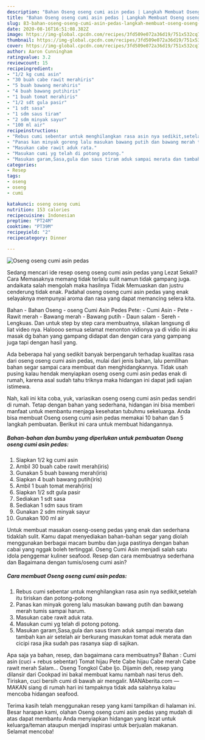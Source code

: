 ```yaml
---
description: "Bahan Oseng oseng cumi asin pedas | Langkah Membuat Oseng oseng cumi asin pedas Yang Menggugah Selera"
title: "Bahan Oseng oseng cumi asin pedas | Langkah Membuat Oseng oseng cumi asin pedas Yang Menggugah Selera"
slug: 83-bahan-oseng-oseng-cumi-asin-pedas-langkah-membuat-oseng-oseng-cumi-asin-pedas-yang-menggugah-selera
date: 2020-08-16T16:51:08.382Z
image: https://img-global.cpcdn.com/recipes/3fd509e072a36d19/751x532cq70/oseng-oseng-cumi-asin-pedas-foto-resep-utama.jpg
thumbnail: https://img-global.cpcdn.com/recipes/3fd509e072a36d19/751x532cq70/oseng-oseng-cumi-asin-pedas-foto-resep-utama.jpg
cover: https://img-global.cpcdn.com/recipes/3fd509e072a36d19/751x532cq70/oseng-oseng-cumi-asin-pedas-foto-resep-utama.jpg
author: Aaron Cunningham
ratingvalue: 3.2
reviewcount: 15
recipeingredient:
- "1/2 kg cumi asin"
- "30 buah cabe rawit merahiris"
- "5 buah bawang merahiris"
- "4 buah bawang putihiris"
- "1 buah tomat merahiris"
- "1/2 sdt gula pasir"
- "1 sdt sasa"
- "1 sdm saus tiram"
- "2 sdm minyak sayur"
- "100 ml air"
recipeinstructions:
- "Rebus cumi sebentar untuk menghilangkan rasa asin nya sedikit,setelah itu tiriskan dan potong-potong"
- "Panas kan minyak goreng lalu masukan bawang putih dan bawang merah tumis sampai harum."
- "Masukan cabe rawit aduk rata."
- "Masukan cumi yg telah di potong potong."
- "Masukan garam,Sasa,gula dan saus tiram aduk sampai merata dan tambah kan air setelah air berkurang masukan tomat aduk merata dan cicipi rasa jika sudah pas rasanya siap di sajikan."
categories:
- Resep
tags:
- oseng
- oseng
- cumi

katakunci: oseng oseng cumi 
nutrition: 153 calories
recipecuisine: Indonesian
preptime: "PT24M"
cooktime: "PT39M"
recipeyield: "2"
recipecategory: Dinner

---
```



![Oseng oseng cumi asin pedas](https://img-global.cpcdn.com/recipes/3fd509e072a36d19/751x532cq70/oseng-oseng-cumi-asin-pedas-foto-resep-utama.jpg)

Sedang mencari ide resep oseng oseng cumi asin pedas yang Lezat Sekali? Cara Memasaknya memang tidak terlalu sulit namun tidak gampang juga. andaikata salah mengolah maka hasilnya Tidak Memuaskan dan justru cenderung tidak enak. Padahal oseng oseng cumi asin pedas yang enak selayaknya mempunyai aroma dan rasa yang dapat memancing selera kita.

Bahan - Bahan Oseng - oseng Cumi Asin Pedes Pete: - Cumi Asin - Pete - Rawit merah - Bawang merah - Bawang putih - Daun salam - Sereh - Lengkuas. Dan untuk step by step cara membuatnya, silakan langsung di liat video nya. Haloooo semua selamat menonton vidionya ya di vidio ini aku masak dg bahan yang gampang didapat dan dengan cara yang gampang juga tapi dengan hasil yang.

Ada beberapa hal yang sedikit banyak berpengaruh terhadap kualitas rasa dari oseng oseng cumi asin pedas, mulai dari jenis bahan, lalu pemilihan bahan segar sampai cara membuat dan menghidangkannya. Tidak usah pusing kalau hendak menyiapkan oseng oseng cumi asin pedas enak di rumah, karena asal sudah tahu triknya maka hidangan ini dapat jadi sajian istimewa.


Nah, kali ini kita coba, yuk, variasikan oseng oseng cumi asin pedas sendiri di rumah. Tetap dengan bahan yang sederhana, hidangan ini bisa memberi manfaat untuk membantu menjaga kesehatan tubuhmu sekeluarga. Anda bisa membuat Oseng oseng cumi asin pedas memakai 10 bahan dan 5 langkah pembuatan. Berikut ini cara untuk membuat hidangannya.

<!--inarticleads1-->

##### Bahan-bahan dan bumbu yang diperlukan untuk pembuatan Oseng oseng cumi asin pedas:

1. Siapkan 1/2 kg cumi asin
1. Ambil 30 buah cabe rawit merah(iris)
1. Gunakan 5 buah bawang merah(iris)
1. Siapkan 4 buah bawang putih(iris)
1. Ambil 1 buah tomat merah(iris)
1. Siapkan 1/2 sdt gula pasir
1. Sediakan 1 sdt sasa
1. Sediakan 1 sdm saus tiram
1. Gunakan 2 sdm minyak sayur
1. Gunakan 100 ml air


Untuk membuat masakan oseng-oseng pedas yang enak dan sederhana tidaklah sulit. Kamu dapat menyediakan bahan-bahan segar yang diolah menggunakan berbagai macam bumbu dan juga pastinya dengan bahan cabai yang nggak boleh tertinggal. Oseng Cumi Asin menjadi salah satu idola penggemar kuliner seafood. Resep dan cara membuatnya sederhana dan Bagaimana dengan tumis/oseng cumi asin? 

<!--inarticleads2-->

##### Cara membuat Oseng oseng cumi asin pedas:

1. Rebus cumi sebentar untuk menghilangkan rasa asin nya sedikit,setelah itu tiriskan dan potong-potong
1. Panas kan minyak goreng lalu masukan bawang putih dan bawang merah tumis sampai harum.
1. Masukan cabe rawit aduk rata.
1. Masukan cumi yg telah di potong potong.
1. Masukan garam,Sasa,gula dan saus tiram aduk sampai merata dan tambah kan air setelah air berkurang masukan tomat aduk merata dan cicipi rasa jika sudah pas rasanya siap di sajikan.


Apa saja ya bahan, resep, dan bagaimana cara membuatnya? Bahan : Cumi asin (cuci + rebus sebentar) Tomat hijau Pete Cabe hijau Cabe merah Cabe rawit merah Salam… Oseng Tongkol Cabe Ijo. Dijamin deh, resep yang dilansir dari Cookpad ini bakal membuat kamu nambah nasi terus deh. Tiriskan, cuci bersih cumi di bawah air mengalir. MANAberita.com — MAKAN siang di rumah hari ini tampaknya tidak ada salahnya kalau mencoba hidangan seafood. 

Terima kasih telah menggunakan resep yang kami tampilkan di halaman ini. Besar harapan kami, olahan Oseng oseng cumi asin pedas yang mudah di atas dapat membantu Anda menyiapkan hidangan yang lezat untuk keluarga/teman ataupun menjadi inspirasi untuk berjualan makanan. Selamat mencoba!
